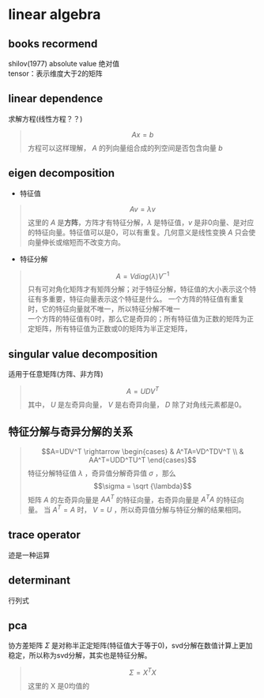 # linear algebra

## books recormend

shilov(1977)
absolute value 绝对值  
tensor：表示维度大于2的矩阵

## linear dependence

求解方程(线性方程？？)
> $$Ax=b$$
方程可以这样理解， $A$ 的列向量组合成的列空间是否包含向量 $b$

## eigen decomposition

- 特征值
> $$Av=\lambda v$$
这里的 $A$ 是**方阵**，方阵才有特征分解，$\lambda$ 是特征值，$v$ 是非0向量、是对应的特征向量。特征值可以是0，可以有重复。几何意义是线性变换 $A$ 只会使向量伸长或缩短而不改变方向。

- 特征分解
> $$A=Vdiag(\lambda)V^{-1}$$
只有可对角化矩阵才有矩阵分解；对于特征分解，特征值的大小表示这个特征有多重要，特征向量表示这个特征是什么。
一个方阵的特征值有重复时，它的特征向量就不唯一，所以特征分解不唯一  
一个方阵的特征值有0时，那么它是奇异的；所有特征值为正数的矩阵为正定矩阵，所有特征值为正数或0的矩阵为半正定矩阵，

## singular value decomposition

适用于任意矩阵(方阵、非方阵)
> $$A=UDV^T$$
其中， $U$ 是左奇异向量， $V$ 是右奇异向量， $D$ 除了对角线元素都是0。

## 特征分解与奇异分解的关系
> $$A=UDV^T \rightarrow \begin{cases} & A^TA=VD^TDV^T  \\
&  AA^T=UDD^TU^T
\end{cases}$$
特征分解特征值 $\lambda$ ，奇异值分解奇异值 $\sigma$ ，那么
> $$\sigma = \sqrt {\lambda}$$
矩阵 $A$ 的左奇异向量是 $AA^T$ 的特征向量，右奇异向量是 $A^TA$ 的特征向量。
当 $A^T=A$ 时， $V=U$ ，所以奇异值分解与特征分解的结果相同。

## trace operator

迹是一种运算

## determinant

行列式

## pca

协方差矩阵 $\Sigma$ 是对称半正定矩阵(特征值大于等于0)，svd分解在数值计算上更加稳定，所以称为svd分解，其实也是特征分解。
>$$\Sigma=X^TX$$
这里的 X 是0均值的